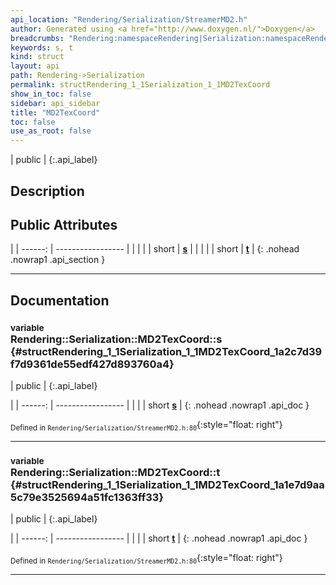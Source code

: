 ```yaml
---
api_location: "Rendering/Serialization/StreamerMD2.h"
author: Generated using <a href="http://www.doxygen.nl/">Doxygen</a>
breadcrumbs: "Rendering:namespaceRendering|Serialization:namespaceRendering_1_1Serialization"
keywords: s, t
kind: struct
layout: api
path: Rendering->Serialization
permalink: structRendering_1_1Serialization_1_1MD2TexCoord
show_in_toc: false
sidebar: api_sidebar
title: "MD2TexCoord"
toc: false
use_as_root: false
---
```


| public |
{:.api_label}

## Description





## Public Attributes

|
| ------: | ----------------- |
|  | |
| short | **[s](#structRendering_1_1Serialization_1_1MD2TexCoord_1a2c7d39f7d9361de55edf427d893760a4)**  |
|  | |
| short | **[t](#structRendering_1_1Serialization_1_1MD2TexCoord_1a1e7d9aa5c79e3525694a51fc1363ff33)**  |
{: .nohead .nowrap1 .api_section }


-------------------------------------------------------------------

## Documentation

### <small>variable</small><br/> Rendering::Serialization::MD2TexCoord::s {#structRendering_1_1Serialization_1_1MD2TexCoord_1a2c7d39f7d9361de55edf427d893760a4}

| public |
{:.api_label}

|
| ------: | ----------------- |
|  |
| short **[s](#structRendering_1_1Serialization_1_1MD2TexCoord_1a2c7d39f7d9361de55edf427d893760a4)**  |
{: .nohead .nowrap1 .api_doc }





<sub>Defined in `Rendering/Serialization/StreamerMD2.h:80`</sub>{:style="float: right"}

-------------------------------------------------------------------

### <small>variable</small><br/> Rendering::Serialization::MD2TexCoord::t {#structRendering_1_1Serialization_1_1MD2TexCoord_1a1e7d9aa5c79e3525694a51fc1363ff33}

| public |
{:.api_label}

|
| ------: | ----------------- |
|  |
| short **[t](#structRendering_1_1Serialization_1_1MD2TexCoord_1a1e7d9aa5c79e3525694a51fc1363ff33)**  |
{: .nohead .nowrap1 .api_doc }





<sub>Defined in `Rendering/Serialization/StreamerMD2.h:80`</sub>{:style="float: right"}

-------------------------------------------------------------------

